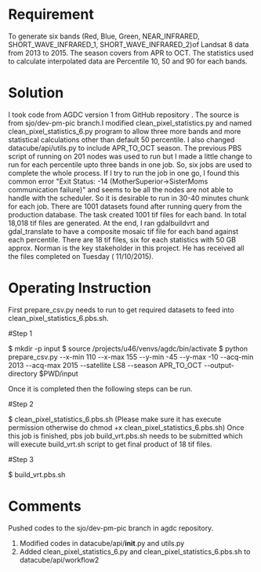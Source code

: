 # Requirement 

To generate six bands (Red, Blue, Green, NEAR_INFRARED, SHORT_WAVE_INFRARED_1, SHORT_WAVE_INFRARED_2)of Landsat 8 data from 2013 to 2015. The season covers from APR to OCT. The statistics used to calculate interpolated data are Percentile 10, 50 and 90 for each bands. 

# Solution

I took code from AGDC version 1 from GitHub repository . The source is from  sjo/dev-pm-pic branch.I modified clean_pixel_statistics.py and named  clean_pixel_statistics_6.py program to allow three more bands and more statistical calculations other than default 50 percentile. I also changed datacube/api/utils.py to include APR_TO_OCT season. The previous PBS script of running on 201 nodes was used to run but I made a little change to run for each percentile upto three bands in one job.  So, six jobs are used to complete the whole process. If I try to run the job in one go, I found this common error "Exit Status: -14 (MotherSuperior->SisterMoms communication failure)" and seems to be all the nodes are not able to handle with the scheduler. So it is desirable to run in 30-40 minutes chunk for each job. There are 1001 datasets found after running query from the production database. The task created 1001 tif files for each band. In total 18,018 tif files are generated. At the end, I ran gdalbuildvrt and gdal_translate to have a composite mosaic tif file for each band against each percentile. There are 18 tif files, six for each statistics with 50 GB approx. Norman is the key stakeholder in this project. He has received all the files completed on Tuesday ( 11/10/2015).  

# Operating Instruction

First prepare_csv.py needs to run to get required datasets to feed into clean_pixel_statistics_6.pbs.sh.

#Step 1

   $ mkdir -p input
   $ source /projects/u46/venvs/agdc/bin/activate
   $ python prepare_csv.py --x-min 110 --x-max 155 --y-min -45 --y-max -10 --acq-min 2013 --acq-max 2015 --satellite LS8 --season APR_TO_OCT --output-directory $PWD/input

Once it is completed then the following steps can be run.

#Step 2

$ clean_pixel_statistics_6.pbs.sh   (Please make sure it has execute permission otherwise do chmod +x                                                                          clean_pixel_statistics_6.pbs.sh)
Once this job is finished, pbs job build_vrt.pbs.sh needs to be submitted which will execute build_vrt.sh script to get final product of 18 tif files.

#Step 3

$ build_vrt.pbs.sh

# Comments

Pushed codes to the sjo/dev-pm-pic branch in agdc repository.
  1.	Modified codes in datacube/api/__init__.py and utils.py
  2.	Added clean_pixel_statistics_6.py and clean_pixel_statistics_6.pbs.sh to datacube/api/workflow2


